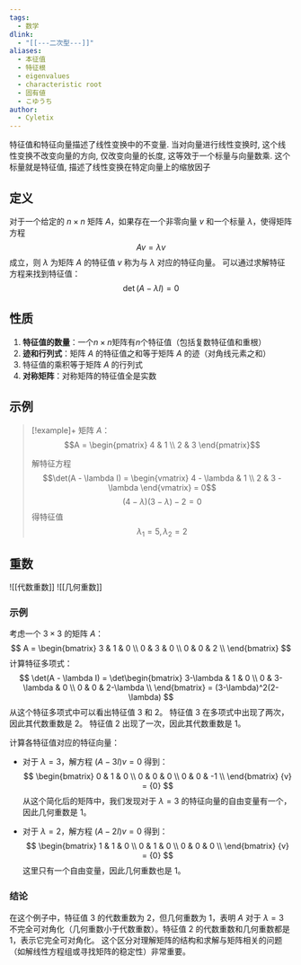 ```yaml
---
tags:
  - 数学
dlink:
  - "[[---二次型---]]"
aliases:
  - 本征值
  - 特征根
  - eigenvalues
  - characteristic root
  - 固有値
  - こゆうち
author:
  - Cyletix
---
```

特征值和特征向量描述了线性变换中的不变量. 
当对向量进行线性变换时, 这个线性变换不改变向量的方向, 仅改变向量的长度, 这等效于一个标量与向量数乘. 这个标量就是特征值, 描述了线性变换在特定向量上的缩放因子
## 定义
对于一个给定的 $n \times n$ 矩阵 $A$，如果存在一个非零向量 ${v}$ 和一个标量 $\lambda$，使得矩阵方程
$$A {v} = \lambda {v}$$
成立，则 $\lambda$ 为矩阵 $A$ 的特征值 
${v}$ 称为与 $\lambda$ 对应的特征向量。
可以通过求解特征方程来找到特征值：
$$\det(A - \lambda I) = 0$$
## 性质
1. **特征值的数量**：一个$n \times n$矩阵有$n$个特征值（包括复数特征值和重根）
2. **迹和行列式**：矩阵 $A$ 的特征值之和等于矩阵 $A$ 的迹（对角线元素之和）
3. 特征值的乘积等于矩阵 $A$ 的行列式
4. **对称矩阵**：对称矩阵的特征值全是实数
## 示例
>[!example]+
> 矩阵 $A$：
> $$A = \begin{pmatrix} 4 & 1 \\ 2 & 3 \end{pmatrix}$$
> 
> 解特征方程
> $$\det(A - \lambda I) = \begin{vmatrix} 4 - \lambda & 1 \\ 2 & 3 - \lambda \end{vmatrix} = 0$$
> $$(4 - \lambda)(3 - \lambda) - 2 =0$$
> 得特征值
> $$\lambda_1 = 5, \lambda_2 = 2$$
## 重数

![[代数重数]]
![[几何重数]]
### 示例
考虑一个 $3 \times 3$ 的矩阵 $A$：
$$
A = \begin{bmatrix}
3 & 1 & 0 \\
0 & 3 & 0 \\
0 & 0 & 2 \\
\end{bmatrix}
$$
计算特征多项式：
$$
\det(A - \lambda I) = \det\begin{bmatrix}
3-\lambda & 1 & 0 \\
0 & 3-\lambda & 0 \\
0 & 0 & 2-\lambda \\
\end{bmatrix} = (3-\lambda)^2(2-\lambda)
$$
从这个特征多项式中可以看出特征值 $3$ 和 $2$。
特征值 $3$ 在多项式中出现了两次，因此其代数重数是 $2$。
特征值 $2$ 出现了一次，因此其代数重数是 $1$。

计算各特征值对应的特征向量：
- 对于 $\lambda = 3$，解方程 $(A - 3I){v} = {0}$ 得到：
$$
\begin{bmatrix}
0 & 1 & 0 \\
0 & 0 & 0 \\
0 & 0 & -1 \\
\end{bmatrix} {v} = {0}
$$
从这个简化后的矩阵中，我们发现对于 $\lambda = 3$ 的特征向量的自由变量有一个，因此几何重数是 $1$。

- 对于 $\lambda = 2$，解方程 $(A - 2I){v} = {0}$ 得到：
$$
\begin{bmatrix}
1 & 1 & 0 \\
0 & 1 & 0 \\
0 & 0 & 0 \\
\end{bmatrix} {v} = {0}
$$
这里只有一个自由变量，因此几何重数也是 $1$。
### 结论
在这个例子中，特征值 $3$ 的代数重数为 $2$，但几何重数为 $1$，表明 $A$ 对于 $\lambda = 3$ 不完全可对角化（几何重数小于代数重数）。特征值 $2$ 的代数重数和几何重数都是 $1$，表示它完全可对角化。
这个区分对理解矩阵的结构和求解与矩阵相关的问题（如解线性方程组或寻找矩阵的稳定性）非常重要。